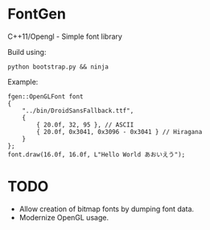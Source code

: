 FontGen
=======

C++11/Opengl - Simple font library

Build using:

    python bootstrap.py && ninja

Example:

    fgen::OpenGLFont font
    {
        "../bin/DroidSansFallback.ttf",
        {
            { 20.0f, 32, 95 }, // ASCII
            { 20.0f, 0x3041, 0x3096 - 0x3041 } // Hiragana
        }
    };
    font.draw(16.0f, 16.0f, L"Hello World あおいえう");

TODO
====

- Allow creation of bitmap fonts by dumping font data.
- Modernize OpenGL usage.
